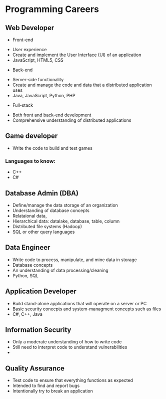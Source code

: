 # Programming Careers
## Web Developer
- Front-end
* User experience
* Create and implement the User Interface (UI) of an application
* JavaScript, HTML5, CSS
- Back-end
* Server-side functionality
* Create and manage the code and data that a distributed application uses
* Java, JavaScript, Python, PHP
- Full-stack
* Both front and back-end development
* Comprehensive understanding of distributed applications
## Game developer
* Write the code to build and test games
### Languages to know:
* C++
* C#
## Database Admin (DBA)
* Define/manage the data storage of an organization
* Understanding of database concepts
* Relataional data, 
* Hierarchical data: datalake, database, table, column
* Distributed file systems (Hadoop)
* SQL or other query languages
## Data Engineer
* Write code to process, manipulate, and mine data in storage
* Database concepts
* An understanding of data processing/cleaning
* Python, SQL 
## Application Developer
* Build stand-alone applications that will operate on a server or PC
* Basic security conecpts and system-managment concepts such as files
* C#, C++, Java
## Information Security
* Only a moderate understanding of how to write code
* Still need to interpret code to understand vulnerabilities
* 
## Quality Assurance
* Test code to ensure that everything functions as expected
* Intended to find and report bugs
* Intentionally try to break an application
